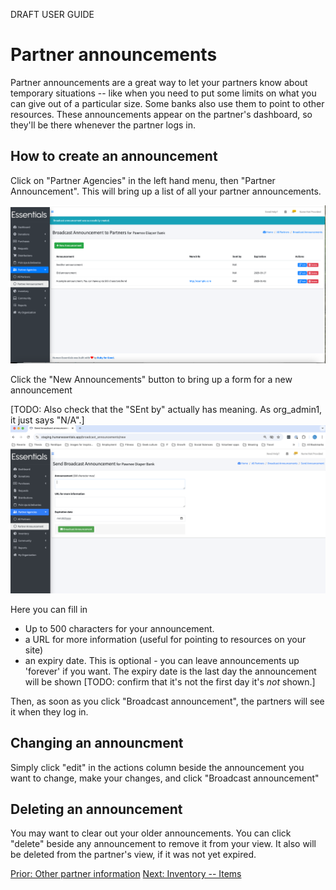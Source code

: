 DRAFT USER GUIDE

# Partner announcements

Partner announcements are a great way to let your partners know about temporary situations -- like when you need to put some limits on what you can give out of a particular size.  Some banks also use them to point to other resources.
These announcements appear on the partner's dashboard,  so they'll be there whenever the partner logs in.

## How to create an announcement

Click on "Partner Agencies" in the left hand menu, then "Partner Announcement".   This will bring up a list of all your partner announcements.

![all announcments screen](images/partners/partners_announcements_1.png)

Click the "New Announcements" button to bring up a form for a new announcement

[TODO:  Also check that the "SEnt by" actually has meaning.   As org_admin1, it just says "N/A".]
![new announcement screen](images/partners/partners_announcements_2.png)

Here you can fill in 
- Up to 500 characters for your announcement. 
- a URL for more information (useful for pointing to resources on your site)
- an expiry date.   This is optional - you can leave announcements up 'forever' if you want.  The expiry date is the last day the announcement will be shown [TODO: confirm that it's not the first day it's *not* shown.]

Then,  as soon as you click "Broadcast announcement",  the partners will see it when they log in.

## Changing an announcment
Simply click "edit" in the actions column beside the announcement you want to change, make your changes, and click "Broadcast announcement"

## Deleting an announcement
You may want to clear out your older announcements.  You can click "delete" beside any announcement to remove it from your view.  It also will be deleted from the partner's view,  if it was not yet expired.


[Prior:  Other partner information](pm_other_information.md) [Next: Inventory -- Items](inventory_items.md)
